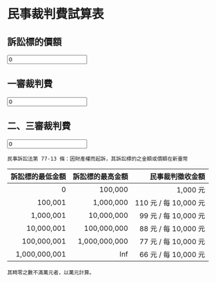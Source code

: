 # 民事裁判費試算表
## 訴訟標的價額

<input type="number" value="0">

## 一審裁判費

<input type="number" value="0">

## 二、三審裁判費

<input type="number" value="0">

    民事訴訟法第 77-13 條：因財產權而起訴，其訴訟標的之金額或價額在新臺幣

訴訟標的最低金額|訴訟標的最高金額|民事裁判徵收金額
-:|-:|-:
0            |      100,000|1,000 元
100,001      |    1,000,000|  110 元 / 每 10,000 元
1,000,001    |   10,000,000|   99 元 / 每 10,000 元
10,000,001   |  100,000,000|   88 元 / 每 10,000 元
100,000,001  |1,000,000,000|   77 元 / 每 10,000 元
1,000,000,001|          Inf|   66 元 / 每 10,000 元

    其畸零之數不滿萬元者，以萬元計算。
